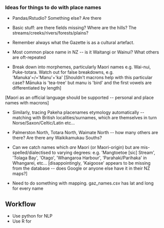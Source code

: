 ### Ideas for things to do with place names

 - Pandas/Rstudio? Something else? Are there 

 - Basic stuff: are there fields missing? Where are the hills? The streams/creeks/rivers/forests/plains?

 - Remember always what the Gazette is as a cultural artefact.

 - Most common place name in NZ -- is it Waitangi or Wainui? What others are oft-repeated

 - Break down into morphemes, particularly Maori names e.g. Wai-nui, Puke-totara. Watch out for false breakdowns, e.g. 'Manuka'=/='Manu'+'ka' [Shouldn't macrons help with this particular case? Mānuka is 'tea-tree' but manu is 'bird' and the first vowels are differentiated by length]

 [Maori as an official language should be supported -- personal and place names with macrons]

 - Similarly, tracing Pakeha placenames etymology automatically -- matching with British localities/surnames, which are themselves in turn Norse/Saxon/Celtic/Latin etc...

 - Palmerston North, Totara North, Waimate North -- how many others are there? Are there any Waikikamukau Souths?

 - Can we catch names which *are* Maori (or Maori-origin) but are mis-spelled/dialectised to varying degrees: e.g. 'Mangtoetoe [sic] Stream', 'Tolaga Bay', 'Otago', 'Whangaroa Harbour', 'Parahaki/Parihaka' in Whangarei, etc...
 [disappointingly, 'Kaigoose' appears to be missing from the database -- does Google or anyone else have it in their NZ maps?]

 - Need to do something with mapping. gaz_names.csv has lat and long for every name
 
 
## Workflow

 - Use python for NLP
 - Use R for 


